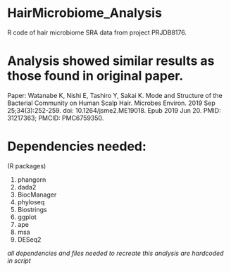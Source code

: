 # HairMicrobiome_Analysis
R code of hair microbiome SRA data from project PRJDB8176. 

# Analysis showed similar results as those found in original paper. 
Paper: 
Watanabe K, Nishi E, Tashiro Y, Sakai K. Mode and Structure of the Bacterial Community on Human Scalp Hair. Microbes Environ. 2019 Sep 25;34(3):252-259. doi: 10.1264/jsme2.ME19018. Epub 2019 Jun 20. PMID: 31217363; PMCID: PMC6759350.

# Dependencies needed: 
(R packages) 

1. phangorn
2. dada2
3. BiocManager
4. phyloseq
5. Biostrings
6. ggplot
7. ape
8. msa
9. DESeq2

*all dependencies and files needed to recreate this analysis are hardcoded in script*

